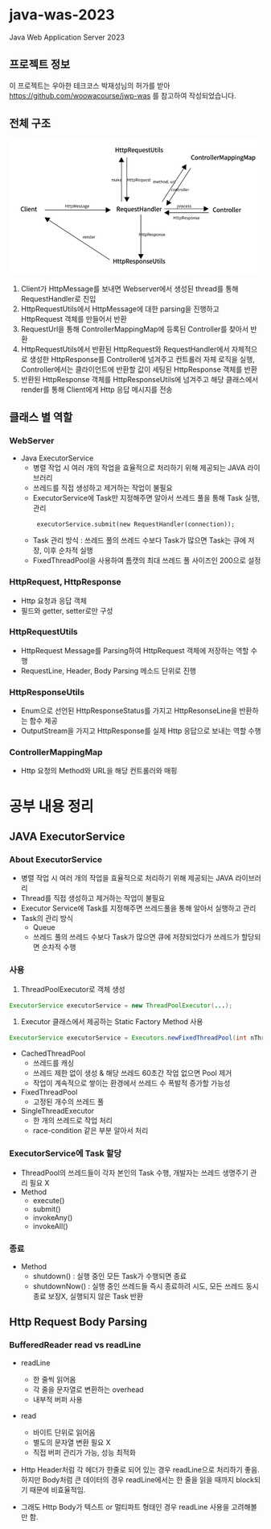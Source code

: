 # java-was-2023

Java Web Application Server 2023

## 프로젝트 정보 

이 프로젝트는 우아한 테크코스 박재성님의 허가를 받아 https://github.com/woowacourse/jwp-was 
를 참고하여 작성되었습니다.

## 전체 구조
![img_1.png](img_1.png)

1. Client가 HttpMessage를 보내면 Webserver에서 생성된 thread를 통해 RequestHandler로 진입 
2. HttpRequestUtils에서 HttpMessage에 대한 parsing을 진행하고 HttpRequest 객체를 만들어서 반환
3. RequestUrl을 통해 ControllerMappingMap에 등록된 Controller를 찾아서 반환
4. HttpRequestUtils에서 반환된 HttpRequest와 RequestHandler에서 자체적으로 생성한 HttpResponse를 Controller에 넘겨주고 컨트롤러 자체 로직을 실행, Controller에서는 클라이언트에 반환할 값이 세팅된 HttpResponse 객체를 반환
5. 반환된 HttpResponse 객체를 HttpResponseUtils에 넘겨주고 해당 클래스에서 render를 통해 Client에게 Http 응답 메시지를 전송

## 클래스 별 역할
### WebServer
- Java ExecutorService
  - 병렬 작업 시 여러 개의 작업을 효율적으로 처리하기 위해 제공되는 JAVA 라이브러리
  - 쓰레드를 직접 생성하고 제거하는 작업이 불필요
  - ExecutorService에 Task만 지정해주면 알아서 쓰레드 풀을 통해 Task 실행, 관리
     ```angular2html
      executorService.submit(new RequestHandler(connection));
     ```
  - Task 관리 방식 : 쓰레드 풀의 쓰레드 수보다 Task가 많으면 Task는 큐에 저장, 이후 순차적 실행
  - FixedThreadPool을 사용하여 톰캣의 최대 쓰레드 풀 사이즈인 200으로 설정

### HttpRequest, HttpResponse
- Http 요청과 응답 객체 
- 필드와 getter, setter로만 구성

### HttpRequestUtils
- HttpRequest Message를 Parsing하여 HttpRequest 객체에 저장하는 역할 수행
- RequestLine, Header, Body Parsing 메소드 단위로 진행

### HttpResponseUtils
- Enum으로 선언된 HttpResponseStatus를 가지고 HttpResonseLine을 반환하는 함수 제공
- OutputStream을 가지고 HttpResponse를 실제 Http 응답으로 보내는 역할 수행

### ControllerMappingMap
- Http 요청의 Method와 URL을 해당 컨트롤러와 매핑

# 공부 내용 정리
## JAVA ExecutorService

### About ExecutorService

- 병렬 작업 시 여러 개의 작업을 효율적으로 처리하기 위해 제공되는 JAVA 라이브러리
- Thread를 직접 생성하고 제거하는 작업이 불필요
- Executor Service에 Task를 지정해주면 쓰레드풀을 통해 알아서 실행하고 관리
- Task의 관리 방식
    - Queue
    - 쓰레드 풀의 쓰레드 수보다 Task가 많으면 큐에 저장되었다가 쓰레드가 할당되면 순차적 수행

### 사용

1. ThreadPoolExecutor로 객체 생성 

```java
ExecutorService executorService = new ThreadPoolExecutor(...);
```

1. Executor 클래스에서 제공하는 Static Factory Method 사용

```java
ExecutorService executorService = Executors.newFixedThreadPool(int nThreads);
```

- CachedThreadPool
    - 쓰레드를 캐싱
    - 쓰레드 제한 없이 생성 & 해당 쓰레드 60초간 작업 없으면 Pool 제거
    - 작업이 계속적으로 쌓이는 환경에서 쓰레드 수 폭발적 증가할 가능성
- FixedThreadPool
    - 고정된 개수의 쓰레드 풀
- SingleThreadExecutor
    - 한 개의 쓰레드로 작업 처리
    - race-condition 같은 부분 알아서 처리

### ExecutorService에 Task 할당

- ThreadPool의 쓰레드들이 각자 본인의 Task 수행, 개발자는 쓰레드 생명주기 관리 필요 X
- Method
    - execute()
    - submit()
    - invokeAny()
    - invokeAll()

### 종료

- Method
    - shutdown() : 실행 중인 모든 Task가 수행되면 종료
    - shutdownNow() : 실행 중인 쓰레드들 즉시 종료하려 시도, 모든 쓰레드 동시 종료 보장X, 실행되지 않은 Task 반환

## Http Request Body Parsing

### BufferedReader read vs readLine

- readLine
    - 한 줄씩 읽어옴
    - 각 줄을 문자열로 변환하는 overhead
    - 내부적 버퍼 사용
- read
    - 바이트 단위로 읽어옴
    - 별도의 문자열 변환 필요 X
    - 직접 버퍼 관리가 가능, 성능 최적화

- Http Header처럼 각 헤더가 한줄로 되어 있는 경우 readLine으로 처리하기 좋음. 하지만 Body처럼 큰 데이터의 경우 readLine에서는 한 줄을 읽을 때까지 block되기 때문에 비효율적임.
- 그래도 Http Body가 텍스트 or 멀티파트 형태인 경우 readLine 사용을 고려해볼만 함.

   

